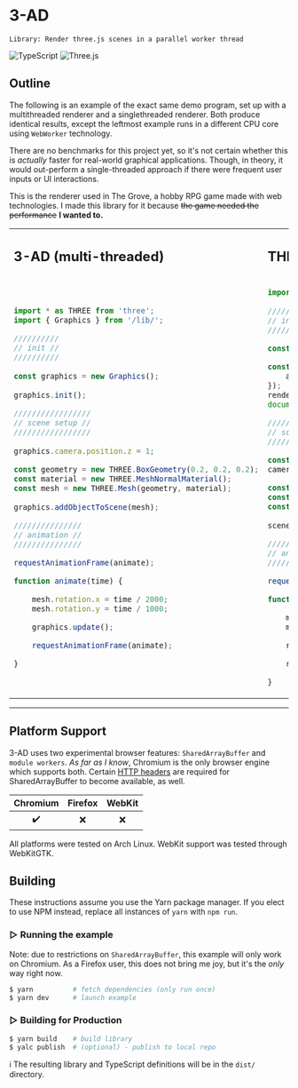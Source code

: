 # **3-AD**
    Library: Render three.js scenes in a parallel worker thread

![TypeScript](https://a11ybadges.com/badge?logo=typescript)
![Three.js](https://a11ybadges.com/badge?logo=threedotjs)

## Outline

The following is an example of the exact same demo program, set up with a multithreaded renderer and a singlethreaded renderer.  Both produce identical results, except the leftmost example runs in a different CPU core using `WebWorker` technology.

There are no benchmarks for this project yet, so it's not certain whether this is _actually_ faster for real-world graphical applications.  Though, in theory, it would out-perform a single-threaded approach if there were frequent user inputs or UI interactions.

This is the renderer used in The Grove, a hobby RPG game made with web technologies. I made this library for it because ~~the game needed the performance~~ **I wanted to.**

<table>
<tr>
<td> <h2>3-AD (multi-threaded)</h2> </td> <td> <h2>THREE.js (single-threaded)</h2> </td>
</tr>
<tr>
<td>

```ts
import * as THREE from 'three';
import { Graphics } from '/lib/';

//////////
// init //
//////////
 
const graphics = new Graphics();
 
graphics.init();

/////////////////
// scene setup //
/////////////////
 
graphics.camera.position.z = 1;

const geometry = new THREE.BoxGeometry(0.2, 0.2, 0.2);
const material = new THREE.MeshNormalMaterial();
const mesh = new THREE.Mesh(geometry, material);
 
graphics.addObjectToScene(mesh);

///////////////
// animation //
///////////////

requestAnimationFrame(animate);

function animate(time) {

    mesh.rotation.x = time / 2000;
    mesh.rotation.y = time / 1000;

    graphics.update();

    requestAnimationFrame(animate);

}
```

</td>
<td>

```ts
import * as THREE from 'three';
 
//////////
// init //
//////////

const scene = new THREE.Scene();

const renderer = new THREE.WebGLRenderer({
    antialias: true
});
renderer.setSize(window.innerWidth, window.innerHeight);
document.body.appendChild(renderer.domElement);

/////////////////
// scene setup //
/////////////////

const camera = new THREE.PerspectiveCamera();
camera.position.z = 1;

const geometry = new THREE.BoxGeometry(0.2, 0.2, 0.2);
const material = new THREE.MeshNormalMaterial();
const mesh = new THREE.Mesh(geometry, material);
 
scene.add(mesh);

///////////////
// animation //
///////////////

requestAnimationFrame(animate);

function animate(time) {

    mesh.rotation.x = time / 2000;
    mesh.rotation.y = time / 1000;

    renderer.render(scene, camera);

    requestAnimationFrame(animate);

}
```

</td>
</tr>
</table>

---

## **Platform Support**

3-AD uses two experimental browser features: `SharedArrayBuffer` and `module workers`.  _As far as I know_, Chromium is the only browser engine which supports both.  Certain [HTTP headers](https://developer.mozilla.org/en-US/docs/Web/JavaScript/Reference/Global_Objects/SharedArrayBuffer/Planned_changes) are required for SharedArrayBuffer to become available, as well.

| Chromium | Firefox | WebKit |
| :------: | :-----: | :----: |
|   ✔️      | ❌      |  ❌     |

All platforms were tested on Arch Linux.  WebKit support was tested through WebKitGTK.

## **Building**

These instructions assume you use the Yarn package manager.  If you elect to use NPM instead, replace all instances of `yarn` with `npm run`.

### ▻ **Running the example**

Note: due to restrictions on `SharedArrayBuffer`, this example will only work on Chromium.  As a Firefox user, this does not bring me joy, but it's the _only_ way right now.

```sh
$ yarn          # fetch dependencies (only run once)
$ yarn dev      # launch example
```

### ▻ **Building for Production**

```sh
$ yarn build    # build library
$ yalc publish  # (optional) - publish to local repo
```

ℹ️ The resulting library and TypeScript definitions will be in the `dist/` directory.